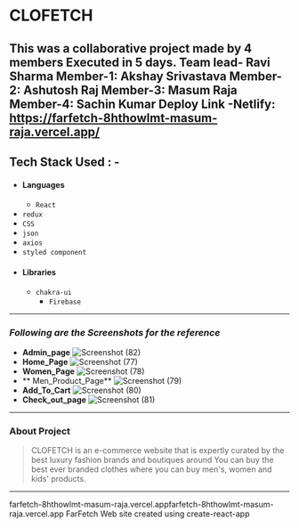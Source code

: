 #  CLOFETCH
This was a collaborative project made by 4 members Executed in 5 days.
Team lead- Ravi Sharma
Member-1: Akshay Srivastava
Member-2: Ashutosh Raj
Member-3: Masum Raja
Member-4: Sachin Kumar
  Deploy Link -Netlify: https://farfetch-8hthowlmt-masum-raja.vercel.app/
---
## Tech Stack Used : -
- #### Languages
  - `React`
 - `redux `
  - `CSS`
  - `json `
  - `axios `
  - `styled component `
- #### Libraries
  - `chakra-ui`
    - `Firebase `
---
### _Following are the Screenshots for the reference_
- **Admin_page**
![Screenshot (82)](https://user-images.githubusercontent.com/103938210/201527157-f6d4bbc7-5d4b-43b5-9a37-99c06f5f7e1e.png)
- **Home_Page**
 ![Screenshot (77)](https://user-images.githubusercontent.com/103938210/201526453-a751fb11-98d0-4336-a270-8e39a1b2e155.png)
- **Women_Page**
![Screenshot (78)](https://user-images.githubusercontent.com/103938210/201526515-d786de8c-5a0c-494b-9b94-567dd0daa653.png)
- ** Men_Product_Page**
![Screenshot (79)](https://user-images.githubusercontent.com/103938210/201526570-b448b62a-a7cd-4ce2-b088-22db460d09e3.png)
- **Add_To_Cart**
![Screenshot (80)](https://user-images.githubusercontent.com/103938210/201526605-890290cc-393a-4f44-bfc9-cbb1bfe1e867.png)
- **Check_out_page**
![Screenshot (81)](https://user-images.githubusercontent.com/103938210/201526696-1fc81675-387a-4791-88d4-64b139986bb8.png)
---
### About Project
>  CLOFETCH is an e-commerce website that is expertly curated by the best luxury fashion brands and boutiques around You can buy the best ever branded clothes where you can buy men's, women and kids' products.
---
farfetch-8hthowlmt-masum-raja.vercel.appfarfetch-8hthowlmt-masum-raja.vercel.app
FarFetch
Web site created using create-react-app



